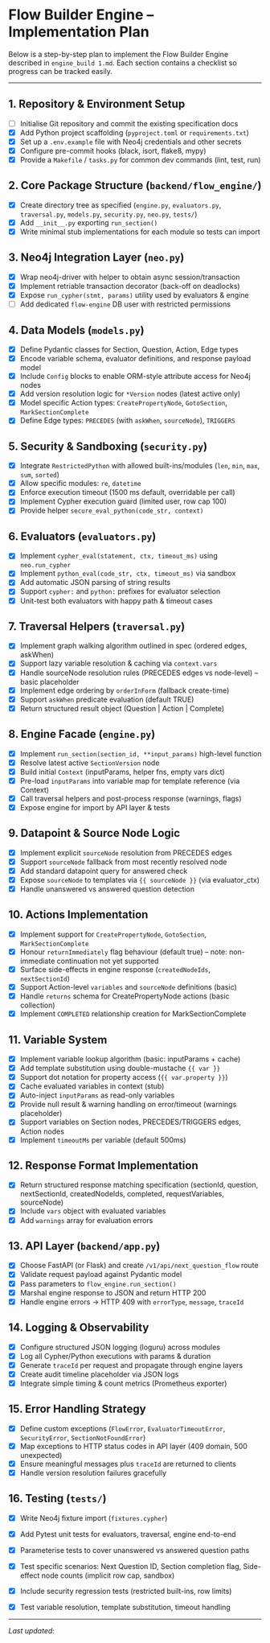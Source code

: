 # Flow Builder Engine – Implementation Plan

Below is a step-by-step plan to implement the Flow Builder Engine described in `engine_build 1.md`. Each section contains a checklist so progress can be tracked easily.

---

## 1. Repository & Environment Setup
- [ ] Initialise Git repository and commit the existing specification docs
- [x] Add Python project scaffolding (`pyproject.toml` or `requirements.txt`)
- [x] Set up a `.env.example` file with Neo4j credentials and other secrets
- [x] Configure pre-commit hooks (black, isort, flake8, mypy)
- [x] Provide a `Makefile` / `tasks.py` for common dev commands (lint, test, run)

## 2. Core Package Structure (`backend/flow_engine/`)
- [x] Create directory tree as specified (`engine.py`, `evaluators.py`, `traversal.py`, `models.py`, `security.py`, `neo.py`, `tests/`)
- [x] Add `__init__.py` exporting `run_section()`
- [x] Write minimal stub implementations for each module so tests can import

## 3. Neo4j Integration Layer (`neo.py`)
- [x] Wrap neo4j-driver with helper to obtain async session/transaction
- [x] Implement retriable transaction decorator (back-off on deadlocks)
- [x] Expose `run_cypher(stmt, params)` utility used by evaluators & engine
- [ ] Add dedicated `flow-engine` DB user with restricted permissions

## 4. Data Models (`models.py`)
- [x] Define Pydantic classes for Section, Question, Action, Edge types
- [x] Encode variable schema, evaluator definitions, and response payload model
- [x] Include `Config` blocks to enable ORM-style attribute access for Neo4j nodes
- [x] Add version resolution logic for `*Version` nodes (latest active only)
- [x] Model specific Action types: `CreatePropertyNode`, `GotoSection`, `MarkSectionComplete`
- [x] Define Edge types: `PRECEDES` (with `askWhen`, `sourceNode`), `TRIGGERS`

## 5. Security & Sandboxing (`security.py`)
- [x] Integrate `RestrictedPython` with allowed built-ins/modules (`len`, `min`, `max`, `sum`, `sorted`)
- [x] Allow specific modules: `re`, `datetime`
- [x] Enforce execution timeout (1500 ms default, overridable per call)
- [x] Implement Cypher execution guard (limited user, row cap 100)
- [x] Provide helper `secure_eval_python(code_str, context)`

## 6. Evaluators (`evaluators.py`)
- [x] Implement `cypher_eval(statement, ctx, timeout_ms)` using `neo.run_cypher`
- [x] Implement `python_eval(code_str, ctx, timeout_ms)` via sandbox
- [x] Add automatic JSON parsing of string results
- [x] Support `cypher:` and `python:` prefixes for evaluator selection
- [x] Unit-test both evaluators with happy path & timeout cases

## 7. Traversal Helpers (`traversal.py`)
- [x] Implement graph walking algorithm outlined in spec (ordered edges, askWhen)
- [x] Support lazy variable resolution & caching via `context.vars`
- [x] Handle sourceNode resolution rules (PRECEDES edges vs node-level) – basic placeholder
- [x] Implement edge ordering by `orderInForm` (fallback create-time)
- [x] Support `askWhen` predicate evaluation (default TRUE)
- [x] Return structured result object (Question | Action | Complete)

## 8. Engine Facade (`engine.py`)
- [x] Implement `run_section(section_id, **input_params)` high-level function
- [x] Resolve latest active `SectionVersion` node
- [x] Build initial `Context` (inputParams, helper fns, empty vars dict)
- [x] Pre-load `inputParams` into variable map for template reference (via Context)
- [x] Call traversal helpers and post-process response (warnings, flags)
- [x] Expose engine for import by API layer & tests

## 9. Datapoint & Source Node Logic
- [x] Implement explicit `sourceNode` resolution from PRECEDES edges
- [x] Support `sourceNode` fallback from most recently resolved node
- [x] Add standard datapoint query for answered check
- [x] Expose `sourceNode` to templates via `{{ sourceNode }}` (via evaluator_ctx)
- [x] Handle unanswered vs answered question detection

## 10. Actions Implementation
- [x] Implement support for `CreatePropertyNode`, `GotoSection`, `MarkSectionComplete`
- [x] Honour `returnImmediately` flag behaviour (default true) – note: non-immediate continuation not yet supported
- [x] Surface side-effects in engine response (`createdNodeIds`, `nextSectionId`)
- [x] Support Action-level `variables` and `sourceNode` definitions (basic)
- [x] Handle `returns` schema for CreatePropertyNode actions (basic collection)
- [x] Implement `COMPLETED` relationship creation for MarkSectionComplete

## 11. Variable System
- [x] Implement variable lookup algorithm (basic: inputParams + cache) 
- [x] Add template substitution using double-mustache `{{ var }}`
- [x] Support dot notation for property access (`{{ var.property }}`)
- [x] Cache evaluated variables in context (stub)
- [x] Auto-inject `inputParams` as read-only variables
- [x] Provide null result & warning handling on error/timeout (warnings placeholder)
- [x] Support variables on Section nodes, PRECEDES/TRIGGERS edges, Action nodes
- [x] Implement `timeoutMs` per variable (default 500ms)

## 12. Response Format Implementation
- [x] Return structured response matching specification (sectionId, question, nextSectionId, createdNodeIds, completed, requestVariables, sourceNode)
- [x] Include `vars` object with evaluated variables
- [x] Add `warnings` array for evaluation errors

## 13. API Layer (`backend/app.py`)
- [x] Choose FastAPI (or Flask) and create `/v1/api/next_question_flow` route
- [x] Validate request payload against Pydantic model
- [x] Pass parameters to `flow_engine.run_section()`
- [x] Marshal engine response to JSON and return HTTP 200
- [x] Handle engine errors → HTTP 409 with `errorType`, `message`, `traceId`

## 14. Logging & Observability
- [x] Configure structured JSON logging (loguru) across modules
- [x] Log all Cypher/Python executions with params & duration
- [x] Generate `traceId` per request and propagate through engine layers
- [x] Create audit timeline placeholder via JSON logs
- [x] Integrate simple timing & count metrics (Prometheus exporter)

## 15. Error Handling Strategy
- [x] Define custom exceptions (`FlowError`, `EvaluatorTimeoutError`, `SecurityError`, `SectionNotFoundError`)
- [x] Map exceptions to HTTP status codes in API layer (409 domain, 500 unexpected)
- [x] Ensure meaningful messages plus `traceId` are returned to clients
- [x] Handle version resolution failures gracefully

## 16. Testing (`tests/`)
- [x] Write Neo4j fixture import (`fixtures.cypher`)
- [x] Add Pytest unit tests for evaluators, traversal, engine end-to-end
- [x] Parameterise tests to cover unanswered vs answered question paths
- [x] Test specific scenarios: Next Question ID, Section completion flag, Side-effect node counts (implicit row cap, sandbox)
- [x] Include security regression tests (restricted built-ins, row limits)
- [x] Test variable resolution, template substitution, timeout handling


---

*Last updated: <!-- YYYY-MM-DD -->* 